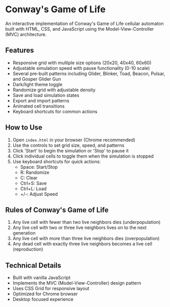 # Conway's Game of Life

An interactive implementation of Conway's Game of Life cellular automaton built with HTML, CSS, and JavaScript using the Model-View-Controller (MVC) architecture.

## Features

- Responsive grid with multiple size options (20x20, 40x40, 60x60)
- Adjustable simulation speed with pause functionality (0-10 scale)
- Several pre-built patterns including Glider, Blinker, Toad, Beacon, Pulsar, and Gosper Glider Gun
- Dark/light theme toggle
- Randomize grid with adjustable density
- Save and load simulation states
- Export and import patterns
- Animated cell transitions
- Keyboard shortcuts for common actions

## How to Use

1. Open `index.html` in your browser (Chrome recommended)
2. Use the controls to set grid size, speed, and patterns
3. Click 'Start' to begin the simulation or 'Stop' to pause it
4. Click individual cells to toggle them when the simulation is stopped
5. Use keyboard shortcuts for quick actions:
   - Space: Start/Stop
   - R: Randomize
   - C: Clear
   - Ctrl+S: Save
   - Ctrl+L: Load
   - +/-: Adjust Speed

## Rules of Conway's Game of Life

1. Any live cell with fewer than two live neighbors dies (underpopulation)
2. Any live cell with two or three live neighbors lives on to the next generation
3. Any live cell with more than three live neighbors dies (overpopulation)
4. Any dead cell with exactly three live neighbors becomes a live cell (reproduction)

## Technical Details

- Built with vanilla JavaScript
- Implements the MVC (Model-View-Controller) design pattern
- Uses CSS Grid for responsive layout
- Optimized for Chrome browser
- Desktop focused experience 